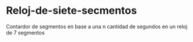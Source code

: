# Reloj-de-siete-secmentos
Contardor de segmentos en base a una n cantidad de segundos en un reloj de 7 segmentos
